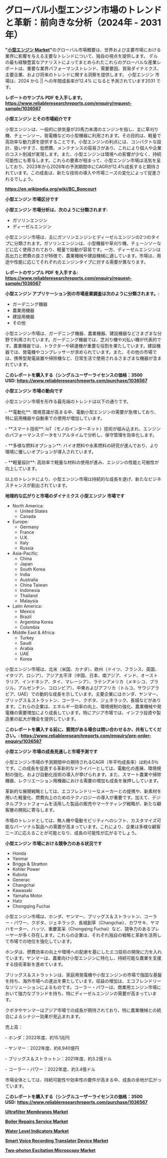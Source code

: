 <p><h1>グローバル小型エンジン市場のトレンドと革新：前向きな分析（2024年 - 2031年）</h1></p><p><strong>"<a href="https://www.reliableresearchreports.com/small-engine-r1036567?utm_campaign=110&utm_medium=6&utm_source=Github&utm_content=ia&utm_term=28092024&utm_id=small-engine">小型エンジン Market</a>"</strong>のグローバル市場概要は、世界および主要市場における業界に影響を与える主要なトレンドについて、独自の視点を提供します。 デルの最も経験豊富なアナリストによってまとめられたこれらのグローバルな産業レポートは、重要な業界パフォーマンストレンド、需要要因、貿易ダイナミクス、主要企業、および将来のトレンドに関する洞察を提供します。 小型エンジン 市場は、2024 から || への年間成長率が12.4% になると予測されています2031 です。</p>
<p><strong>レポートのサンプル PDF を入手します。</strong><strong><a href="https://www.reliableresearchreports.com/enquiry/request-sample/1036567?utm_campaign=110&utm_medium=6&utm_source=Github&utm_content=ia&utm_term=28092024&utm_id=small-engine">https://www.reliableresearchreports.com/enquiry/request-sample/1036567</a></strong></p>
<p><strong>小型エンジン とその市場紹介です</strong></p>
<p><p>小型エンジンは、一般的に排気量が20馬力未満のエンジンを指し、主に草刈り機、チェーンソー、発電機などの小型機器に利用されます。その目的は、軽量で高効率な動力源を提供することです。小型エンジンの利点には、コンパクトな設計、扱いやすさ、低燃費、メンテナンスの容易さがあり、これにより個人や企業のコスト削減が実現します。また、小型エンジンは環境への影響が少なく、持続可能性にも寄与します。これらの要素が相まって、小型エンジン市場は活気を呈しており、2023年から2028年の予測期間中にCAGRが12.4%成長すると期待されています。この成長は、新たな技術の導入や市場ニーズの変化によって促進されるでしょう。</p><a href="https://en.wikipedia.org/wiki/BC_Boncourt?utm_campaign=110&utm_medium=6&utm_source=Github&utm_content=ia&utm_term=28092024&utm_id=small-engine"></a></p>
<p><strong><a href="https://en.wikipedia.org/wiki/BC_Boncourt?utm_campaign=110&utm_medium=6&utm_source=Github&utm_content=ia&utm_term=28092024&utm_id=small-engine">https://en.wikipedia.org/wiki/BC_Boncourt</a></strong></p>
<p><strong>小型エンジン&nbsp;市場区分です</strong><strong></strong></p>
<p><strong>小型エンジン 市場分析は、次のように分類されます:</strong>&nbsp;</p>
<p><ul><li>ガソリンエンジン</li><li>ディーゼルエンジン</li></ul></p>
<p><p>小型エンジン市場は、主にガソリンエンジンとディーゼルエンジンの2つのタイプに分類されます。ガソリンエンジンは、小型機器や草刈り機、チェーンソーなどに広く使用されており、軽量で始動が容易です。一方、ディーゼルエンジンは高出力と燃費の良さが特徴で、農業機械や建設機械に適しています。市場は、用途や性能に応じてそれぞれのエンジンタイプに対する需要が異なります。</p></p>
<p><strong>レポートのサンプル PDF を入手する: <a href="https://www.reliableresearchreports.com/enquiry/request-sample/1036567?utm_campaign=110&utm_medium=6&utm_source=Github&utm_content=ia&utm_term=28092024&utm_id=small-engine">https://www.reliableresearchreports.com/enquiry/request-sample/1036567</a></strong></p>
<p><strong> 小型エンジン アプリケーション別の市場産業調査は次のように分類されます。:</strong></p>
<p><ul><li>ガーデニング機器</li><li>農業用機器</li><li>建設用機器</li><li>その他</li></ul></p>
<p><p>小型エンジン市場は、ガーデニング機器、農業機器、建設機器などさまざまな分野で利用されています。ガーデニング機器では、芝刈り機や刈払い機が代表的です。農業機器では、トラクターや耕運機が重要な役割を果たしています。建設機器では、発電機やコンプレッサーが求められています。また、その他の市場では、携帯型発電装置や掃除機など、日常生活で使用されるさまざまな機器が含まれています。</p></p>
<p><strong>このレポートを購入する（シングルユーザーライセンスの価格：3500 USD:</strong><strong>&nbsp;<a href="https://www.reliableresearchreports.com/purchase/1036567?utm_campaign=110&utm_medium=6&utm_source=Github&utm_content=ia&utm_term=28092024&utm_id=small-engine">https://www.reliableresearchreports.com/purchase/1036567</a></strong></p>
<p><strong>小型エンジン 市場の動向です</strong></p>
<p><p>小型エンジン市場を形作る最先端のトレンドは以下の通りです。</p><p>- **電動化**: 環境意識が高まる中、電動小型エンジンの需要が急増しており、特に庭用機器や自動車での使用が増加しています。</p><p>  </p><p>- **スマート技術**: IoT（モノのインターネット）技術が組み込まれ、エンジンのパフォーマンスデータをリアルタイムで分析し、保守管理を効率化します。</p><p>- **多様な燃料オプション**: バイオ燃料や水素燃料の研究が進んでおり、より環境に優しいオプションが導入されています。</p><p>- **軽量設計**: 高効率で軽量な材料の使用が進み、エンジンの性能と可搬性が向上しています。</p><p>以上のトレンドにより、小型エンジン市場は持続的な成長を遂げ、新たなビジネスチャンスが創出されています。</p></p>
<p><strong>地理的な広がりと市場のダイナミクス 小型エンジン 市場です</strong></p>
<p><ul>
    <li>
        North America:
        <ul>
            <li>United States</li>
            <li>Canada</li>
        </ul>
    </li>
    <li>
        Europe:
        <ul>
            <li>Germany</li>
            <li>France</li>
            <li>U.K.</li>
            <li>Italy</li>
            <li>Russia</li>
        </ul>
    </li>
    <li>
        Asia-Pacific:
        <ul>
            <li>China</li>
            <li>Japan</li>
            <li>South Korea</li>
            <li>India</li>
            <li>Australia</li>
            <li>China Taiwan</li>
            <li>Indonesia</li>
            <li>Thailand</li>
            <li>Malaysia</li>
        </ul>
    </li>
    <li>
        Latin America:
        <ul>
            <li>Mexico</li>
            <li>Brazil</li>
            <li>Argentina Korea</li>
            <li>Colombia</li>
        </ul>
    </li>
    <li>
        Middle East & Africa:
        <ul>
            <li>Turkey</li>
            <li>Saudi</li>
            <li>Arabia</li>
            <li>UAE</li>
            <li>Korea</li>
        </ul>
    </li>
    </ul></p>
<p><p>小型エンジン市場は、北米（米国、カナダ）、欧州（ドイツ、フランス、英国、イタリア、ロシア）、アジア太平洋（中国、日本、南アジア、インド、オーストラリア、インドネシア、タイ、マレーシア）、ラテンアメリカ（メキシコ、ブラジル、アルゼンチン、コロンビア）、中東およびアフリカ（トルコ、サウジアラビア、UAE）での動的な成長を示しています。主要企業にはホンダ、ヤンマー、ブリッグス＆ストラットン、コーラー、クボタ、ジェネラック、長城などがあります。これらの企業は、エネルギー効率の向上、環境規制の強化、農業機械や発電機の需要増加により成長しています。特にアジア市場では、インフラ投資や製造業の拡大が機会を提供しています。</p></p>
<p><strong>このレポートを購入する前に、質問がある場合は問い合わせるか、共有してください。:&nbsp;<a href="https://www.reliableresearchreports.com/enquiry/pre-order-enquiry/1036567?utm_campaign=110&utm_medium=6&utm_source=Github&utm_content=ia&utm_term=28092024&utm_id=small-engine">https://www.reliableresearchreports.com/enquiry/pre-order-enquiry/1036567</a></strong></p>
<p><strong>小型エンジン 市場の成長見通しと市場予測です</strong></p>
<p><p>小型エンジン市場の予測期間中の期待されるCAGR（年平均成長率）は約4.5％です。この成長を促進する革新的なドライバーとしては、電動化の進展、環境規制の強化、および自動化技術の導入が挙げられます。また、スマート農業や掃除機器、レクリエーション用機器における需要の増加も成長を後押ししています。</p><p>革新的な展開戦略としては、エコフレンドリーなメーカーとの提携や、新素材を用いた軽量化、燃費向上のためのテクノロジーの導入が重要です。加えて、デジタルプラットフォームを活用した製品の販売やマーケティング戦略が、新たな顧客層の開拓に寄与します。</p><p>市場のトレンドとしては、無人機や電動モビリティへのシフト、カスタマイズ可能なパーソナル製品への需要が高まっています。これにより、企業は多様な顧客ニーズに応えることが可能となり、成長の可能性が広がるでしょう。</p></p>
<p><strong>小型エンジン 市場における競争力のある状況です</strong></p>
<p><ul><li>Honda</li><li>Yanmar</li><li>Briggs & Stratton</li><li>Kohler Power</li><li>Kubota</li><li>Generac</li><li>Changchai</li><li>Kawasaki</li><li>Yamaha Motor</li><li>Hatz</li><li>Chongqing Fuchai</li></ul></p>
<p><p>小型エンジン市場は、ホンダ、ヤンマー、ブリッグス＆ストラットン、コーラー・パワー、クボタ、ジェネラック、長城創草（Changchai）、カワサキ、ヤマハモーター、ハッツ、重慶富采（Chongqing Fuchai）など、競争力のあるプレーヤーが多く存在します。これらの企業は、それぞれ独自の戦略と革新を活用して市場での地位を強化しています。</p><p>ホンダは、燃費効率の向上や環境への配慮を基にしたエコ技術の開発に力を入れています。ヤンマーは、農業向け小型エンジンに特化し、持続可能な農業を支援する技術革新を進めています。</p><p>ブリッグス＆ストラットンは、家庭用発電機や小型エンジンの市場で強固な基盤を持ち、海外市場への進出を果たしています。収益の増加は、エコフレンドリーなソリューションによるものです。コーラー・パワーは、商業用エンジン市場において強力なブランドを持ち、特にディーゼルエンジンの需要が高まっています。</p><p>クボタやヤンマーはアジア市場での成長が期待されており、特に農業機械との統合によるシナジー効果が見込まれます。</p><p>売上高：</p><p>- ホンダ：2022年度、約15.1兆円</p><p>- ヤンマー：2022年度、約8,940億円</p><p>- ブリッグス＆ストラットン：2021年度、約3.2億ドル</p><p>- コーラー・パワー：2022年度、約3.4億ドル</p><p>市場全体としては、持続可能性や効率性の要件が高まる中、成長の余地が広がっています。</p></p>
<p><strong>このレポートを購入する（シングルユーザーライセンスの価格：3500 USD:</strong>&nbsp;<strong><a href="https://www.reliableresearchreports.com/purchase/1036567?utm_campaign=110&utm_medium=6&utm_source=Github&utm_content=ia&utm_term=28092024&utm_id=small-engine">https://www.reliableresearchreports.com/purchase/1036567</a></strong></p>
<p><strong><p><a href="https://www.linkedin.com/pulse/navigating-global-ultrafilter-membranes-market-from-trends-rju3f?trackingId=Co3%2FHPjjQYGs3Qr6jNrVyQ%3D%3D&utm_campaign=110&utm_medium=6&utm_source=Github&utm_content=ia&utm_term=28092024&utm_id=small-engine">Ultrafilter Membranes Market</a></p><p><a href="https://issuu.com/reportprime-2/docs/boiler-repairs-service-market-size-_1541c0c04c286f?utm_campaign=110&utm_medium=6&utm_source=Github&utm_content=ia&utm_term=28092024&utm_id=small-engine">Boiler Repairs Service Market</a></p><p><a href="https://www.linkedin.com/pulse/global-water-level-indicators-market-analysis-trends-forecasts-rwkpe?trackingId=ld0Oz7RaTSuKh4Z9o9lBPg%3D%3D&utm_campaign=110&utm_medium=6&utm_source=Github&utm_content=ia&utm_term=28092024&utm_id=small-engine">Water Level Indicators Market</a></p><p><a href="https://issuu.com/reportprime-2/docs/smart-voice-recording-translator-de_1b6c3e534d45c3?utm_campaign=110&utm_medium=6&utm_source=Github&utm_content=ia&utm_term=28092024&utm_id=small-engine">Smart Voice Recording Translator Device Market</a></p><p><a href="https://github.com/FosterFahey91/Market-Research-Report-List-1/blob/main/two-photon-excitation-microscopy-market.md?utm_campaign=110&utm_medium=6&utm_source=Github&utm_content=ia&utm_term=28092024&utm_id=small-engine">Two-photon Excitation Microscopy Market</a></p></strong></p>